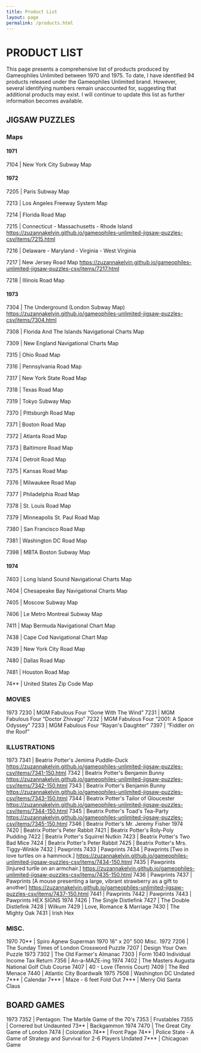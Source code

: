 ```yaml
---
title: Product List
layout: page
permalink: /products.html
---
```


# PRODUCT LIST
This page presents a comprehensive list of products produced by Gameophiles Unlimited between 1970 and 1975. To date, I have identified 94 products released under the Gameophiles Unlimited brand. However, several identifying numbers remain unaccounted for, suggesting that additional products may exist. I will continue to update this list as further information becomes available.

## JIGSAW PUZZLES
### Maps
#### 1971

7104 | New York City Subway Map

#### 1972

7205 | Paris Subway Map

7213 | Los Angeles Freeway System Map

7214 | Florida Road Map

7215 | Connecticut - Massachusetts - Rhode Island https://zuzannakelvin.github.io/gameophiles-unlimited-jigsaw-puzzles-csv/items/7215.html 

7216 | Delaware - Maryland - Virginia - West Virginia

7217 | New Jersey Road Map https://zuzannakelvin.github.io/gameophiles-unlimited-jigsaw-puzzles-csv/items/7217.html 

7218 | Illinois Road Map

#### 1973

7304 | The Underground (London Subway Map) https://zuzannakelvin.github.io/gameophiles-unlimited-jigsaw-puzzles-csv/items/7304.html 

7308 | Florida And The Islands Navigational Charts Map

7309 | New England Navigational Charts Map

7315 | Ohio Road Map

7316 | Pennsylvania Road Map

7317 | New York State Road Map

7318 | Texas Road Map

7319 | Tokyo Subway Map

7370 | Pittsburgh Road Map

7371 | Boston Road Map 

7372 | Atlanta Road Map 

7373 | Baltimore Road Map 

7374 | Detroit Road Map

7375 | Kansas Road Map 

7376 | Milwaukee Road Map

7377 | Philadelphia Road Map

7378 | St. Louis Road Map

7379 | Minneapolis St. Paul Road Map 

7380 | San Francisco Road Map 

7381 | Washington DC Road Map

7398 | MBTA Boston Subway Map

#### 1974

7403 | Long Island Sound Navigational Charts Map

7404 | Chesapeake Bay Navigational Charts Map

7405 | Moscow Subway Map 

7406 | Le Metro Montreal Subway Map

7411 | Map Bermuda Navigational Chart Map

7438 | Cape Cod Navigational Chart Map

7439 | New York City Road Map

7480 | Dallas Road Map

7481 | Houston Road Map

74**  | United States Zip Code Map

### MOVIES
1973
7230 | MGM Fabulous Four “Gone With The Wind”
7231 | MGM Fabulous Four “Doctor Zhivago”
7232 | MGM Fabulous Four “2001: A Space Odyssey”
7233 | MGM Fabulous Four “Rayan's Daughter”
7397 | “Fiddler on the Roof”
### ILLUSTRATIONS
1973
7341 | Beatrix Potter's Jemima Puddle-Duck https://zuzannakelvin.github.io/gameophiles-unlimited-jigsaw-puzzles-csv/items/7341-150.html 
7342 | Beatrix Potter's Benjamin Bunny https://zuzannakelvin.github.io/gameophiles-unlimited-jigsaw-puzzles-csv/items/7342-150.html 
7343 | Beatrix Potter's Benjamin Bunny https://zuzannakelvin.github.io/gameophiles-unlimited-jigsaw-puzzles-csv/items/7343-150.html 
7344 | Beatrix Potter's Tailor of Gloucester https://zuzannakelvin.github.io/gameophiles-unlimited-jigsaw-puzzles-csv/items/7344-150.html 
7345 | Beatrix Potter's Toad's Tea-Party https://zuzannakelvin.github.io/gameophiles-unlimited-jigsaw-puzzles-csv/items/7345-150.html 
7346 | Beatrix Potter's Mr. Jeremy Fisher
1974
7420 | Beatrix Potter's Peter Rabbit
7421 | Beatrix Potter's Roly-Poly Pudding
7422 | Beatrix Potter's Squirrel Nutkin
7423 | Beatrix Potter's Two Bad Mice
7424 | Beatrix Potter's Peter Rabbit
7425 | Beatrix Potter's Mrs. Tiggy-Winkle
7432 | Pawprints 
7433 | Pawprints
7434 | Pawprints [Two in love turtles on a hammock.] https://zuzannakelvin.github.io/gameophiles-unlimited-jigsaw-puzzles-csv/items/7434-150.html 
7435 | Pawprints [Injured turtle on an armchair.] https://zuzannakelvin.github.io/gameophiles-unlimited-jigsaw-puzzles-csv/items/7435-150.html 
7436 | Pawprints
7437 | Pawprints [A mouse presenting a large, vibrant strawberry as a gift to another] https://zuzannakelvin.github.io/gameophiles-unlimited-jigsaw-puzzles-csv/items/7437-150.html 
7441 | Pawprints
7442 | Pawprints
7443 | Pawprints
HEX SIGNS
1974
7426 | The Single Distlefink
7427 | The Double Distlefink
7428 | Wilkum
7429 | Love, Romance & Marriage
7430 | The Mighty Oak
7431 | Irish Hex
### MISC.
1970
70** | Spiro Agnew Superman 1970 16" x 20" 500 Misc.
1972
7206 | The Sunday Times of London Crossword Puzzle
7207 | Design Your Own Puzzle
1973
7302 | The Old Farmer's Almanac
7303 | Form 1040 Individual Income Tax Return
7356 | An-a-MAZE-ing
1974
7402 | The Masters Augusta National Golf Club Course
7407 | 40 - Love (Tennis Court)
7409 | The Red Menace
7440 | Atlantic City Boardwalk
1975
7508 | Washington DC
Undated
7*** | Calendar
7*** | Maze - 6 feet Fold Out
7*** | Merry Old Santa Claus

## BOARD GAMES
1973
7352 | Pentagon: The Marble Game of the 70's
7353 | Frustables
7355 | Cornered but Undaunted
73** | Backgammon
1974
7470 | The Great City Game of London
7474 | Coloration
74** | Front Page 
74** | Police State - A Game of Strategy and Survival for 2-6 Players
Undated
7*** | Chicagoan Game
